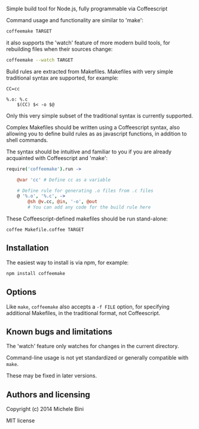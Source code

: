 Simple build tool for Node.js, fully programmable via Coffeescript

Command usage and functionality are similar to 'make':

```sh
coffeemake TARGET
```

it also supports the 'watch' feature of more modern build tools, for rebuilding files when their sources change:

```sh
coffeemake --watch TARGET
```

Build rules are extracted from Makefiles.   Makefiles with very simple traditional syntax are supported, for example:

```make
CC=cc

%.o: %.c
	$(CC) $< -o $@
```

Only this very simple subset of the traditional syntax is currently supported.


Complex Makefiles should be written using a Coffeescript syntax, also allowing you to define build rules as as javascript functions, in addition to shell commands.

The syntax should be intuitive and familiar to you if you are already acquainted with Coffeescript and 'make':

```coffee
require('coffeemake').run ->

	@var 'cc' # Define cc as a variable

	# Define rule for generating .o files from .c files
	@ '%.o', '%.c', ->
		@sh @v.cc, @in, '-o', @out
		# You can add any code for the build rule here

```

These Coffeescript-defined makefiles should be run stand-alone:

```
coffee Makefile.coffee TARGET
```

## Installation

The easiest way to install is via npm, for example:

```sh
npm install coffeemake
```

## Options

Like `make`, `coffeemake` also accepts a `-f FILE` option, for specifying additional Makefiles, in the traditional format, not Coffeescript.


## Known bugs and limitations

The 'watch' feature only watches for changes in the current directory. 

Command-line usage is not yet standardized or generally compatible with `make`.

These may be fixed in later versions.


## Authors and licensing

Copyright (c) 2014 Michele Bini

MIT license
